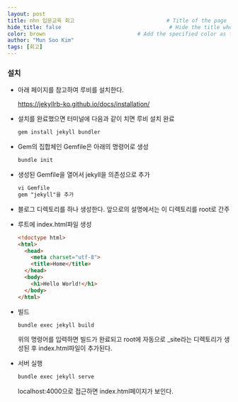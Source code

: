 ```yaml
---
layout: post
title: nhn 입문교육 회고                             # Title of the page
hide_title: false                                  # Hide the title when displaying the post, but shown in lists of poststhumbnail: "assets/img/thumbnails/sample-th.png"  # Add 
color: brown                             # Add the specified color as feature image, and change link colors in post
author: "Mun Soo Kim"
tags: [회고]
---
```


### 설치

* 아래 페이지를 참고하여 루비를 설치한다.

  https://jekyllrb-ko.github.io/docs/installation/

* 설치를 완료했으면 터미널에 다음과 같이 치면 루비 설치 완료

  ```tex
  gem install jekyll bundler
  ```

* Gem의 집합체인 Gemfile은 아래의 명령어로 생성

  ```tex
  bundle init
  ```

* 생성된 Gemfile을 열어서 jekyll을 의존성으로 추가

  ```tex
  vi Gemfile
  gem "jekyll"을 추가
  ```

* 블로그 디렉토리를 하나 생성한다. 앞으로의 설명에서는 이 디렉토리를 root로 간주

* 루트에 index.html파일 생성

  ```html
  <!doctype html>
  <html>
    <head>
      <meta charset="utf-8">
      <title>Home</title>
    </head>
    <body>
      <h1>Hello World!</h1>
    </body>
  </html>
  ```

* 빌드

  ```tex
  bundle exec jekyll build
  ```

  위의 명령어를 입력하면 빌드가 완료되고 root에 자동으로 _site라는 디렉토리가 생성된 후 index.html파일이 추가된다.

* 서버 실행

  ```tex
  bundle exec jekyll serve
  ```

  localhost:4000으로 접근하면 index.html페이지가 보인다.
  